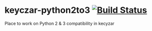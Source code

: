 keyczar-python2to3 [![Build Status](https://travis-ci.org/jbtule/keyczar-python2to3.png?branch=master)](https://travis-ci.org/jbtule/keyczar-python2to3)
==================

Place to work on Python 2 & 3 compatibility in kecyzar
